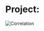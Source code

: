 # Project:
![Correlation](https://user-images.githubusercontent.com/43730246/137304152-7687228f-0228-4743-a6ed-bb7df73b16c3.png)

